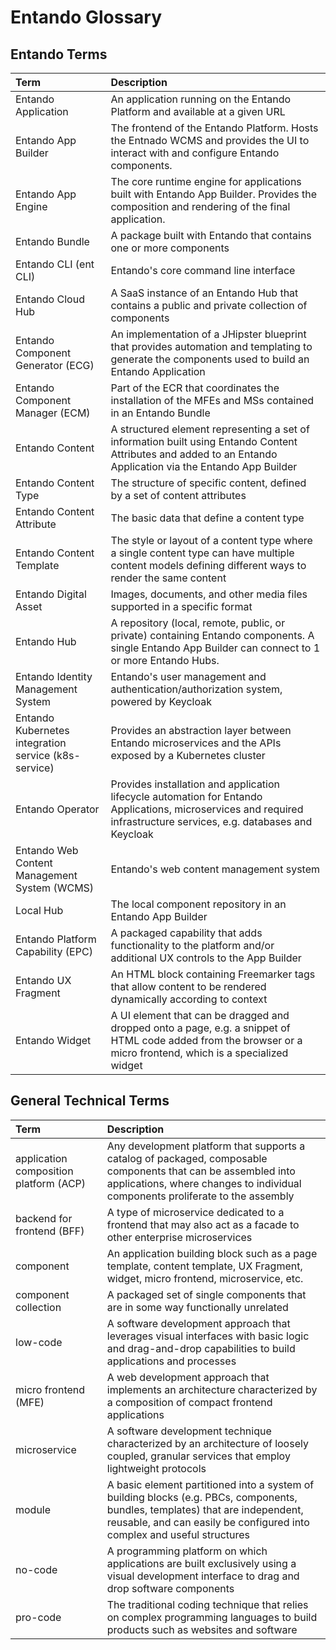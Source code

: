# Entando Glossary

## Entando Terms

| Term |  Description
|:--|:--
| Entando Application | An application running on the Entando Platform and available at a given URL |
| Entando App Builder | The frontend of the Entando Platform. Hosts the Entnado WCMS and provides the UI to interact with and configure Entando components. |
| Entando App Engine | The core runtime engine for applications built with Entando App Builder. Provides the composition and rendering of the final application. |
| Entando Bundle | A package built with Entando that contains one or more components |
| Entando CLI (ent CLI) | Entando's core command line interface |
| Entando Cloud Hub | A SaaS instance of an Entando Hub that contains a public and private collection of components |
| Entando Component Generator (ECG) | An implementation of a JHipster blueprint that provides automation and templating to generate the components used to build an Entando Application |
| Entando Component Manager (ECM) | Part of the ECR that coordinates the installation of the MFEs and MSs contained in an Entando Bundle |
| Entando Content | A structured element representing a set of information built using Entando Content Attributes and added to an Entando Application via the Entando App Builder |
| Entando Content Type | The structure of specific content, defined by a set of content attributes |
| Entando Content Attribute | The basic data that define a content type |
| Entando Content Template | The style or layout of a content type where a single content type can have multiple content models defining different ways to render the same content |
| Entando Digital Asset | Images, documents, and other media files supported in a specific format |
| Entando Hub |  A repository (local, remote, public, or private) containing Entando components. A single Entando App Builder can connect to 1 or more Entando Hubs. |
| Entando Identity Management System | Entando's user management and authentication/authorization system, powered by Keycloak |
| Entando Kubernetes integration service (k8s-service) | Provides an abstraction layer between Entando microservices and the APIs exposed by a Kubernetes cluster |
| Entando Operator | Provides installation and application lifecycle automation for Entando Applications, microservices and required infrastructure services, e.g. databases and Keycloak |
| Entando Web Content Management System (WCMS) | Entando's web content management system |
| Local Hub | The local component repository in an Entando App Builder |
| Entando Platform Capability (EPC) | A packaged capability that adds functionality to the platform and/or additional UX controls to the App Builder |
| Entando UX Fragment | An HTML block containing Freemarker tags that allow content to be rendered dynamically according to context |
| Entando Widget | A UI element that can be dragged and dropped onto a page, e.g. a snippet of HTML code added from the browser or a micro frontend, which is a specialized widget |

## General Technical Terms

| Term |  Description
|:--|:--
| application composition platform (ACP) | Any development platform that supports a catalog of packaged, composable components that can be assembled into applications, where changes to individual components proliferate to the assembly |
| backend for frontend (BFF) | A type of microservice dedicated to a frontend that may also act as a facade to other enterprise microservices |
| component | An application building block such as a page template, content template, UX Fragment, widget, micro frontend, microservice, etc. |
| component collection | A packaged set of single components that are in some way functionally unrelated |
| low-code | A software development approach that leverages visual interfaces with basic logic and drag-and-drop capabilities to build applications and processes |
| micro frontend (MFE) | A web development approach that implements an architecture characterized by a composition of compact frontend applications |
| microservice | A software development technique characterized by an architecture of loosely coupled, granular services that employ lightweight protocols |
| module | A basic element partitioned into a system of building blocks (e.g. PBCs, components, bundles, templates) that are independent, reusable, and can easily be configured into complex and useful structures |
| no-code | A programming platform on which applications are built exclusively using a visual development interface to drag and drop software components |
| pro-code | The traditional coding technique that relies on complex programming languages to build products such as websites and software |






